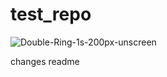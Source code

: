 # test_repo

![Double-Ring-1s-200px-unscreen](https://user-images.githubusercontent.com/89864614/213781640-e7232dcc-6ff3-45f8-8c5e-e6f8181fb770.gif)

changes readme



